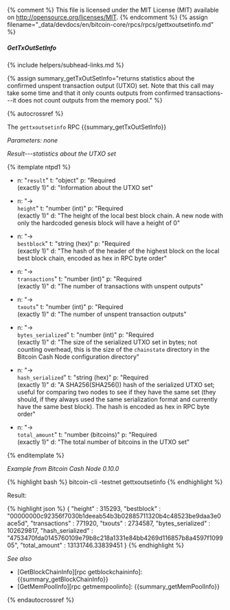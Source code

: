 {% comment %}
This file is licensed under the MIT License (MIT) available on
http://opensource.org/licenses/MIT.
{% endcomment %}
{% assign filename="_data/devdocs/en/bitcoin-core/rpcs/rpcs/gettxoutsetinfo.md" %}

##### GetTxOutSetInfo
{% include helpers/subhead-links.md %}

{% assign summary_getTxOutSetInfo="returns statistics about the confirmed unspent transaction output (UTXO) set. Note that this call may take some time and that it only counts outputs from confirmed transactions---it does not count outputs from the memory pool." %}

{% autocrossref %}

The `gettxoutsetinfo` RPC {{summary_getTxOutSetInfo}}

*Parameters: none*

*Result---statistics about the UTXO set*

{% itemplate ntpd1 %}
- n: "`result`"
  t: "object"
  p: "Required<br>(exactly 1)"
  d: "Information about the UTXO set"

- n: "→<br>`height`"
  t: "number (int)"
  p: "Required<br>(exactly 1)"
  d: "The height of the local best block chain.  A new node with only the hardcoded genesis block will have a height of 0"

- n: "→<br>`bestblock`"
  t: "string (hex)"
  p: "Required<br>(exactly 1)"
  d: "The hash of the header of the highest block on the local best block chain, encoded as hex in RPC byte order"

- n: "→<br>`transactions`"
  t: "number (int)"
  p: "Required<br>(exactly 1)"
  d: "The number of transactions with unspent outputs"

- n: "→<br>`txouts`"
  t: "number (int)"
  p: "Required<br>(exactly 1)"
  d: "The number of unspent transaction outputs"

- n: "→<br>`bytes_serialized`"
  t: "number (int)"
  p: "Required<br>(exactly 1)"
  d: "The size of the serialized UTXO set in bytes; not counting overhead, this is the size of the `chainstate` directory in the Bitcoin Cash Node configuration directory"

- n: "→<br>`hash_serialized`"
  t: "string (hex)"
  p: "Required<br>(exactly 1)"
  d: "A SHA256(SHA256()) hash of the serialized UTXO set; useful for comparing two nodes to see if they have the same set (they should, if they always used the same serialization format and currently have the same best block).  The hash is encoded as hex in RPC byte order"

- n: "→<br>`total_amount`"
  t: "number (bitcoins)"
  p: "Required<br>(exactly 1)"
  d: "The total number of bitcoins in the UTXO set"

{% enditemplate %}

*Example from Bitcoin Cash Node 0.10.0*

{% highlight bash %}
bitcoin-cli -testnet gettxoutsetinfo
{% endhighlight %}

Result:

{% highlight json %}
{
    "height" : 315293,
    "bestblock" : "00000000c92356f7030b1deeab54b3b02885711320b4c48523be9daa3e0ace5d",
    "transactions" : 771920,
    "txouts" : 2734587,
    "bytes_serialized" : 102629817,
    "hash_serialized" : "4753470fda0145760109e79b8c218a1331e84bb4269d116857b8a4597f109905",
    "total_amount" : 13131746.33839451
}
{% endhighlight %}

*See also*

* [GetBlockChainInfo][rpc getblockchaininfo]: {{summary_getBlockChainInfo}}
* [GetMemPoolInfo][rpc getmempoolinfo]: {{summary_getMemPoolInfo}}

{% endautocrossref %}

